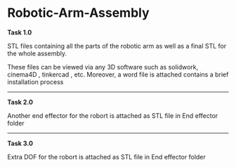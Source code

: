 # Robotic-Arm-Assembly
**Task 1.0**

STL files containing all the parts of the robotic arm as well as a final STL for the whole assembly.

These files can be viewed via any 3D software such as solidwork, cinema4D , tinkercad , etc.
Moreover, a word file is attached contains a brief installation process  

---
**Task 2.0**

Another end effector for the robort is attached as STL file in End effector folder 

---
**Task 3.0**

Extra DOF for the robort is attached as STL file in  End effector folder 
